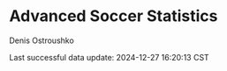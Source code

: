 # Advanced Soccer Statistics
Denis Ostroushko

<!-- gfm -->

Last successful data update: 2024-12-27 16:20:13 CST
